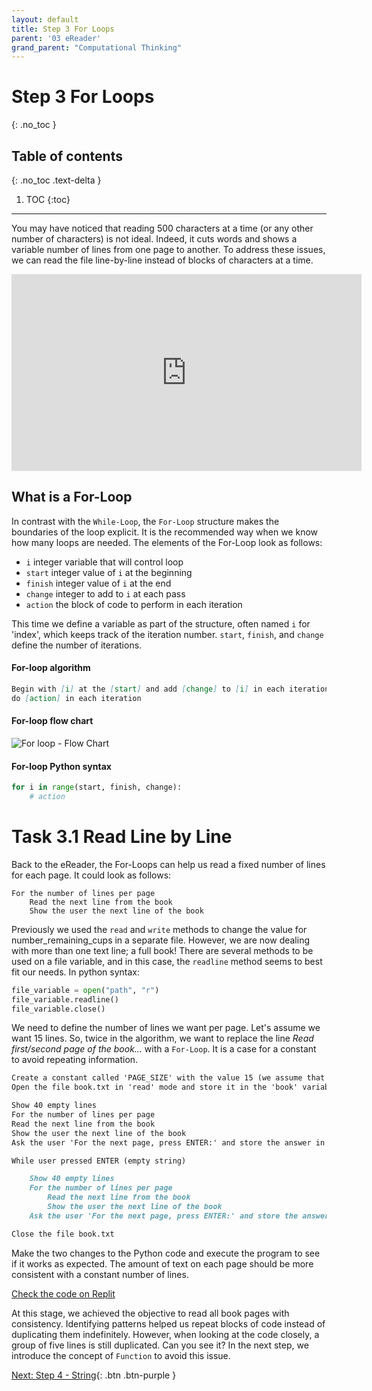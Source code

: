 ```yaml
---
layout: default
title: Step 3 For Loops
parent: '03 eReader'
grand_parent: "Computational Thinking"
---
```


# Step 3 For Loops

{: .no_toc }

## Table of contents

{: .no_toc .text-delta }

1. TOC
{:toc}

---

You may have noticed that reading 500 characters at a time (or any other number of characters) is not ideal. Indeed, it cuts words and shows a variable number of lines from one page to another. To address these issues, we can read the file line-by-line instead of blocks of characters at a time.

<iframe width="560" height="315" src="https://www.youtube-nocookie.com/embed/nqp_ZIFulXM" frameborder="0" allow="accelerometer; autoplay; clipboard-write; encrypted-media; gyroscope; picture-in-picture" allowfullscreen></iframe>

## What is a For-Loop

In contrast with the `While-Loop`, the `For-Loop` structure makes the boundaries of the loop explicit. It is the recommended way when we know how many loops are needed. The elements of the For-Loop look as follows:

- `i` integer variable that will control loop
- `start` integer value of `i` at the beginning
- `finish` integer value of `i` at the end
- `change` integer to add to `i` at each pass
- `action` the block of code to perform in each iteration

This time we define a variable as part of the structure, often named `i` for 'index', which keeps track of the iteration number. `start`, `finish`, and `change` define the number of iterations.

#### For-loop algorithm

```markdown
Begin with [i] at the [start] and add [change] to [i] in each iteration until [i] is larger than or equal to [finish];
do [action] in each iteration
```

#### For-loop flow chart

![For loop - Flow Chart]({{site.baseurl}}/assets/flow_chart_for_loop.svg)

#### For-loop Python syntax

```python
for i in range(start, finish, change):
    # action
```

# Task 3.1 Read Line by Line

Back to the eReader, the For-Loops can help us read a fixed number of lines for each page. It could look as follows:

```mardown
For the number of lines per page
    Read the next line from the book
    Show the user the next line of the book
```

Previously we used the `read` and `write` methods to change the value for number_remaining_cups in a separate file. However, we are now dealing with more than one text line; a full book! There are several methods to be used on a file variable, and in this case, the `readline` method seems to best fit our needs. In python syntax:

```python
file_variable = open("path", "r")
file_variable.readline()
file_variable.close()
```

We need to define the number of lines we want per page. Let's assume we want 15 lines. So, twice in the algorithm, we want to replace the line _Read first/second page of the book..._ with a `For-Loop`. It is a case for a constant to avoid repeating information.

```markdown
Create a constant called 'PAGE_SIZE' with the value 15 (we assume that a page is 15-line long)
Open the file book.txt in 'read' mode and store it in the 'book' variable

Show 40 empty lines
For the number of lines per page
Read the next line from the book
Show the user the next line of the book
Ask the user 'For the next page, press ENTER:' and store the answer in 'action'

While user pressed ENTER (empty string)

    Show 40 empty lines
    For the number of lines per page
        Read the next line from the book
        Show the user the next line of the book
    Ask the user 'For the next page, press ENTER:' and store the answer in 'action'

Close the file book.txt
```

Make the two changes to the Python code and execute the program to see if it works as expected. The amount of text on each page should be more consistent with a constant number of lines.

[Check the code on Replit](https://repl.it/@IO1075/03-ereader-step3-1)

At this stage, we achieved the objective to read all book pages with consistency. Identifying patterns helped us repeat blocks of code instead of duplicating them indefinitely. However, when looking at the code closely, a group of five lines is still duplicated. Can you see it? In the next step, we introduce the concept of `Function` to avoid this issue.

[Next: Step 4 - String]({{site.baseurl}}/computational-thinking/03-ereader/step4-function){: .btn .btn-purple }
